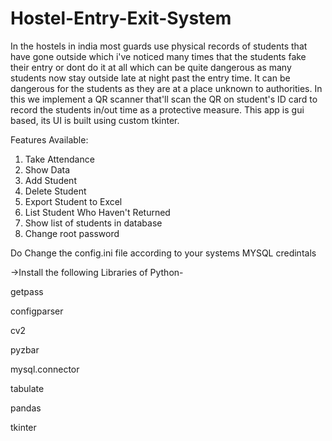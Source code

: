 # Hostel-Entry-Exit-System
In the hostels in india most guards use physical records of students that have gone outside which i've noticed many times that the students fake their entry or dont do it at all which can be quite dangerous as many students now stay outside late at night past the entry time. It can be dangerous for the students as they are at a place unknown to authorities.
In this we implement a QR scanner that'll scan the QR on student's ID card to record the students in/out time as a protective measure.
This app is gui based, its UI is built using custom tkinter.


Features Available:
1. Take Attendance
2. Show Data
3. Add Student
4. Delete Student
5. Export Student to Excel
6. List Student Who Haven't Returned 
7. Show list of students in database
8. Change root password

Do Change the config.ini file according to your systems MYSQL credintals 

->Install the following Libraries of Python-


  getpass

  
  configparser

  
  cv2

  
  pyzbar

  
  mysql.connector

  
  tabulate

  
  pandas

  
  tkinter

